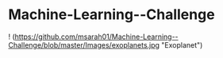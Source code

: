 # Machine-Learning--Challenge
! (https://github.com/msarah01/Machine-Learning--Challenge/blob/master/Images/exoplanets.jpg "Exoplanet")
